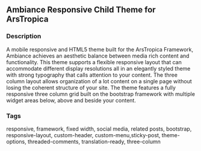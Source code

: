 ## Ambiance Responsive Child Theme for ArsTropica

### Description
A mobile responsive and HTML5 theme built for the ArsTropica Framework, Ambiance achieves an aesthetic balance between media rich content and functionality.  This theme supports a flexible responsive layout that can accommodate different display resolutions all in an elegantly styled theme with strong typography that calls attention to your content.  The three column layout allows organization of a lot content on a single page without losing the coherent structure of your site. The theme features a fully responsive three column grid built on the bootstrap framework with multiple widget areas below, above and beside your content.

### Tags
responsive, framework, fixed width, social media, related posts, bootstrap, responsive-layout, custom-header, custom-menu,sticky-post, theme-options, threaded-comments, translation-ready, three-column
